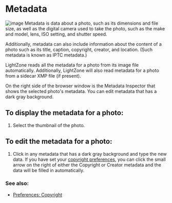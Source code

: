 Metadata
========

![image](images/Metadata-en.png) Metadata is data about a photo, such as
its dimensions and file size, as well as the digital camera used to take
the photo, such as the make and model, lens, ISO setting, and shutter
speed.

Additionally, metadata can also include information about the content of
a photo such as its title, caption, copyright, creator, and location.
(Such metadata is known as IPTC metadata.)

LightZone reads all the metadata for a photo from its image file
automatically. Additionally, LightZone will also read metadata for a
photo from a sidecar XMP file (if present).

On the right side of the browser window is the Metadata Inspector that
shows the selected photo's metadata. You can edit metadata that has a
dark gray background.

To display the metadata for a photo:
------------------------------------

1.  Select the thumbnail of the photo.

To edit the metadata for a photo:
---------------------------------

1.  Click in any metadata that has a dark gray background and type the
    new data. If you have set your [copyright
    preferences](Preferences.html#Preferences-Copyright), you can click
    the small arrow on the right of either the Copyright or Creator
    metadata and the data will be filled in automatically.

### See also:

-   [Preferences: Copyright](Preferences.html#Preferences-Copyright)

